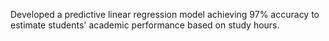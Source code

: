 Developed a predictive linear regression model achieving 97% accuracy to estimate students' academic performance based on study hours.

